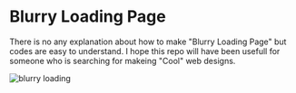# Blurry Loading Page
There is no any explanation about how to make "Blurry Loading Page" but codes are easy to understand. I hope this repo will have been usefull for someone who is searching for makeing "Cool" web designs.

![blurry loading](https://github.com/harunrk/blurry-loading-page/assets/106277645/01947b0f-f1ba-41b4-a653-3147fddd2852)
